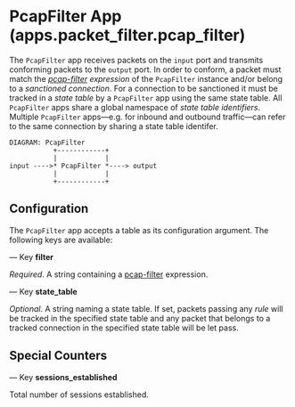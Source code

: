  # PcapFilter App (apps.packet_filter.pcap_filter)

The `PcapFilter` app receives packets on the `input` port and transmits
conforming packets to the `output` port. In order to conform, a packet
must match the *[pcap-filter](http://www.tcpdump.org/manpages/pcap-filter.7.html)
expression* of the `PcapFilter` instance and/or belong to a *sanctioned
connection*. For a connection to be sanctioned it must be tracked in a
*state table* by a `PcapFilter` app using the same state table. All
`PcapFilter` apps share a global namespace of *state table identifiers*.
Multiple `PcapFilter` apps—e.g. for inbound and outbound traffic—can
refer to the same connection by sharing a state table identifer.

    DIAGRAM: PcapFilter
               +------------+
               |            |
    input ---->* PcapFilter *----> output
               |            |
               +------------+

## Configuration

The `PcapFilter` app accepts a table as its configuration argument. The
following keys are available:

— Key **filter**

*Required*. A string containing a [pcap-filter](http://www.tcpdump.org/manpages/pcap-filter.7.html)
expression.

— Key **state_table**

*Optional*. A string naming a state table. If set, packets passing any
*rule* will be tracked in the specified state table and any packet that
belongs to a tracked connection in the specified state table will be let
pass.

## Special Counters

— Key **sessions_established**

Total number of sessions established.
